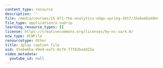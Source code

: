 ```yaml
---
content_type: resource
description: ''
file: /media/courses/15-071-the-analytics-edge-spring-2017/35e6e6ba49e9ea7c8c74f7f83ba4d25a_JvtqThS69bw.srt
file_type: application/x-subrip
learning_resource_types: []
license: https://creativecommons.org/licenses/by-nc-sa/4.0/
ocw_type: OCWFile
resourcetype: Other
title: 3play caption file
uid: 35e6e6ba-49e9-ea7c-8c74-f7f83ba4d25a
video_metadata:
  youtube_id: null
---
```

